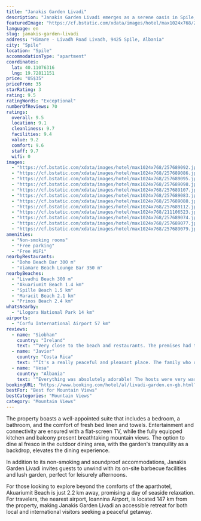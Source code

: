 ```yaml
---
title: "Janakis Garden Livadi"
description: "Janakis Garden Livadi emerges as a serene oasis in Spile, offering air-conditioned accommodations complete with a welcoming patio."
featuredImage: "https://cf.bstatic.com/xdata/images/hotel/max1024x768/257689092.jpg?k=7f0aa45cd1b2d2f89b622b7b8cc94c3854cc071d663e51dcf60ad2f061b3f281&o=&hp=1"
language: en
slug: janakis-garden-livadi
address: "Himare - Livadh Road Livadh, 9425 Spile, Albania"
city: "Spile"
location: "Spile"
accommodationType: "apartment"
coordinates:
  lat: 40.11076316
  lng: 19.72811151
price: "US$35"
priceFrom: 35
starRating: 3
rating: 9.5
ratingWords: "Exceptional"
numberOfReviews: 70
ratings:
  overall: 9.5
  location: 9.1
  cleanliness: 9.7
  facilities: 9.4
  value: 9.2
  comfort: 9.6
  staff: 9.7
  wifi: 0
images:
  - "https://cf.bstatic.com/xdata/images/hotel/max1024x768/257689092.jpg?k=7f0aa45cd1b2d2f89b622b7b8cc94c3854cc071d663e51dcf60ad2f061b3f281&o=&hp=1"
  - "https://cf.bstatic.com/xdata/images/hotel/max1024x768/257689086.jpg?k=564310f8f17676d7a6ba39ef449de5086c368b57fcd5cf613dba342f4bcb45c9&o=&hp=1"
  - "https://cf.bstatic.com/xdata/images/hotel/max1024x768/257689095.jpg?k=cac62d380f6d9f6c02667ad0de82113bb3d9af3f5a2f36164a82c8de74fdf189&o=&hp=1"
  - "https://cf.bstatic.com/xdata/images/hotel/max1024x768/257689098.jpg?k=fcf096c8f7a3c445473e2d6df2fc96acfd3f8e9521500bd824b4355d5f56d33d&o=&hp=1"
  - "https://cf.bstatic.com/xdata/images/hotel/max1024x768/257689107.jpg?k=6745e33bdbb20e4a5921e8372c55b1ca9b37c60686b1a60a73505bc9641624d1&o=&hp=1"
  - "https://cf.bstatic.com/xdata/images/hotel/max1024x768/257689083.jpg?k=0ec16e1dc89fb66b9ff0d259660edf9334a3230889a12cdd2fbc1b2015b64d03&o=&hp=1"
  - "https://cf.bstatic.com/xdata/images/hotel/max1024x768/257689088.jpg?k=409d476c67676fafeabfc01cb99986ee56d052d01af88e019b3c27797e19cc18&o=&hp=1"
  - "https://cf.bstatic.com/xdata/images/hotel/max1024x768/257689112.jpg?k=59f2eddf8fbeb41d59cded092585c82714da77f681a47a12c79d9f25d0a3f3d8&o=&hp=1"
  - "https://cf.bstatic.com/xdata/images/hotel/max1024x768/211106523.jpg?k=d4877c8d6f1d8a39c1f538f57530c17f9de0cbc4ba7d9e8f1f3c835878a12ed8&o=&hp=1"
  - "https://cf.bstatic.com/xdata/images/hotel/max1024x768/257689074.jpg?k=999f3996da109a4856a6580118bbfd023d4ca923b5fede953dec1eeacac5a0c7&o=&hp=1"
  - "https://cf.bstatic.com/xdata/images/hotel/max1024x768/257689077.jpg?k=560b4e5987d16600ac27f476a5527f136e9fb3a1d84def4678d6686d471dab5b&o=&hp=1"
  - "https://cf.bstatic.com/xdata/images/hotel/max1024x768/257689079.jpg?k=7c2b804bb13523d7b0f39e44792c2eb9f46dcf957a7d25aaf091ec45b079daed&o=&hp=1"
amenities:
  - "Non-smoking rooms"
  - "Free parking"
  - "Free WiFi"
nearbyRestaurants:
  - "Boho Beach Bar 300 m"
  - "Viamare Beach Lounge Bar 350 m"
nearbyBeaches:
  - "Livadhi Beach 300 m"
  - "Akuariumit Beach 1.4 km"
  - "Spille Beach 1.5 km"
  - "Maracit Beach 2.1 km"
  - "Prinos Beach 2.4 km"
whatsNearby:
  - "Llogora National Park 14 km"
airports:
  - "Corfu International Airport 57 km"
reviews:
  - name: "Siobhan"
    country: "Ireland"
    text: "“Very close to the beach and restaurants. The premises had three outside kitchens guests could use . These were well equipped . A generous host.. lovely outside seating and dining area”"
  - name: "Javier"
    country: "Costa Rica"
    text: "“It's a really peaceful and pleasant place. The family who owns it is really friendly.”"
  - name: "Vesa"
    country: "Albania"
    text: "“Everything was absolutely adorable! The hosts were very warm and welcoming, especially with our toddler 🥰 they even went out of their way, and gave us fresh eggs from their small chicken farm, and fresh fruit from their lovely garden. I recommend...”"
bookingURL: "https://www.booking.com/hotel/al/livadi-garden.en-gb.html?aid=8035640"
bestFor: "Best for Mountain Views"
bestCategories: "Mountain Views"
category: "Mountain Views"
---
```


The property boasts a well-appointed suite that includes a bedroom, a bathroom, and the comfort of fresh bed linen and towels. Entertainment and connectivity are ensured with a flat-screen TV, while the fully equipped kitchen and balcony present breathtaking mountain views. The option to dine al fresco in the outdoor dining area, with the garden's tranquility as a backdrop, elevates the dining experience.

In addition to its non-smoking and soundproof accommodations, Janakis Garden Livadi invites guests to unwind with its on-site barbecue facilities and lush garden, perfect for leisurely afternoons.

For those looking to explore beyond the comforts of the aparthotel, Akuariumit Beach is just 2.2 km away, promising a day of seaside relaxation. For travelers, the nearest airport, Ioannina Airport, is located 147 km from the property, making Janakis Garden Livadi an accessible retreat for both local and international visitors seeking a peaceful getaway.